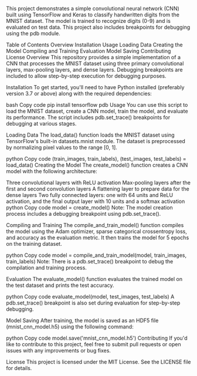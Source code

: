 This project demonstrates a simple convolutional neural network (CNN) built using TensorFlow and Keras to classify handwritten digits from the MNIST dataset. The model is trained to recognize digits (0-9) and is evaluated on test data. This project also includes breakpoints for debugging using the pdb module.

Table of Contents
Overview
Installation
Usage
Loading Data
Creating the Model
Compiling and Training
Evaluation
Model Saving
Contributing
License
Overview
This repository provides a simple implementation of a CNN that processes the MNIST dataset using three primary convolutional layers, max-pooling layers, and dense layers. Debugging breakpoints are included to allow step-by-step execution for debugging purposes.

Installation
To get started, you'll need to have Python installed (preferably version 3.7 or above) along with the required dependencies:

bash
Copy code
pip install tensorflow pdb
Usage
You can use this script to load the MNIST dataset, create a CNN model, train the model, and evaluate its performance. The script includes pdb.set_trace() breakpoints for debugging at various stages.

Loading Data
The load_data() function loads the MNIST dataset using TensorFlow's built-in datasets.mnist module. The dataset is preprocessed by normalizing pixel values to the range [0, 1].

python
Copy code
(train_images, train_labels), (test_images, test_labels) = load_data()
Creating the Model
The create_model() function creates a CNN model with the following architecture:

Three convolutional layers with ReLU activation
Max-pooling layers after the first and second convolution layers
A flattening layer to prepare data for the dense layers
Two fully connected layers: one with 64 units and ReLU activation, and the final output layer with 10 units and a softmax activation
python
Copy code
model = create_model()
Note: The model creation process includes a debugging breakpoint using pdb.set_trace().

Compiling and Training
The compile_and_train_model() function compiles the model using the Adam optimizer, sparse categorical crossentropy loss, and accuracy as the evaluation metric. It then trains the model for 5 epochs on the training dataset.

python
Copy code
model = compile_and_train_model(model, train_images, train_labels)
Note: There is a pdb.set_trace() breakpoint to debug the compilation and training process.

Evaluation
The evaluate_model() function evaluates the trained model on the test dataset and prints the test accuracy.

python
Copy code
evaluate_model(model, test_images, test_labels)
A pdb.set_trace() breakpoint is also set during evaluation for step-by-step debugging.

Model Saving
After training, the model is saved as an HDF5 file (mnist_cnn_model.h5) using the following command:

python
Copy code
model.save('mnist_cnn_model.h5')
Contributing
If you'd like to contribute to this project, feel free to submit pull requests or open issues with any improvements or bug fixes.

License
This project is licensed under the MIT License. See the LICENSE file for details.
